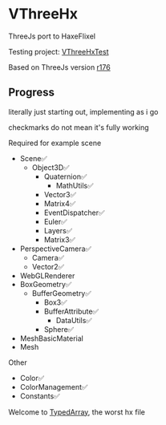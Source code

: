 # VThreeHx

ThreeJs port to HaxeFlixel

Testing project: [VThreeHxTest](https://github.com/VMan-2002/VThreeHxTest)

Based on ThreeJs version [r176](https://github.com/mrdoob/three.js/tree/r176)

## Progress

literally just starting out, implementing as i go

checkmarks do not mean it's fully working

Required for example scene
- Scene✅
    - Object3D✅
        - Quaternion✅
            - MathUtils✅
        - Vector3✅
        - Matrix4✅
        - EventDispatcher✅
        - Euler✅
        - Layers✅
        - Matrix3✅
- PerspectiveCamera✅
    - Camera✅
    - Vector2✅
- WebGLRenderer
- BoxGeometry✅
    - BufferGeometry✅
        - Box3✅
        - BufferAttribute✅
            - DataUtils✅
        - Sphere✅
- MeshBasicMaterial
- Mesh

Other
- Color✅
- ColorManagement✅
- Constants✅

Welcome to [TypedArray](https://github.com/VMan-2002/VThreeHx/blob/main/vman2002/vthreehx/TypedArray.hx), the worst hx file